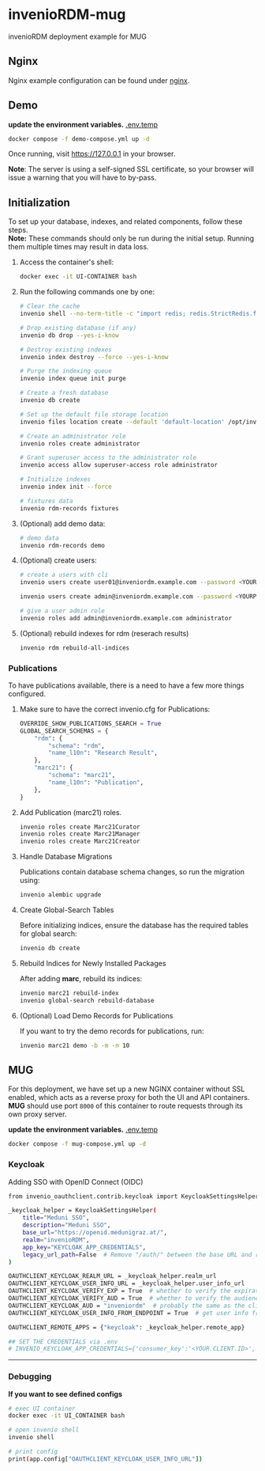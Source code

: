 # invenioRDM-mug

invenioRDM deployment example for MUG

## Nginx

Nginx example configuration can be found under [nginx](nginx).

## Demo

**update the environment variables.** [.env.temp](.env.temp)

```bash
docker compose -f demo-compose.yml up -d
```

Once running, visit https://127.0.0.1 in your browser.

**Note**: The server is using a self-signed SSL certificate, so your browser
will issue a warning that you will have to by-pass.

## Initialization

To set up your database, indexes, and related components, follow these steps.  
**Note:** These commands should only be run during the initial setup. Running them multiple times may result in data loss.

1. Access the container's shell:
   ```bash
   docker exec -it UI-CONTAINER bash
   ```
2. Run the following commands one by one:

    ```bash
    # Clear the cache
    invenio shell --no-term-title -c "import redis; redis.StrictRedis.from_url(app.config['CACHE_REDIS_URL']).flushall(); print('Cache cleared')"

    # Drop existing database (if any)
    invenio db drop --yes-i-know

    # Destroy existing indexes
    invenio index destroy --force --yes-i-know

    # Purge the indexing queue
    invenio index queue init purge

    # Create a fresh database
    invenio db create

    # Set up the default file storage location
    invenio files location create --default 'default-location' /opt/invenio/var/instance/data

    # Create an administrator role
    invenio roles create administrator

    # Grant superuser access to the administrator role
    invenio access allow superuser-access role administrator

    # Initialize indexes
    invenio index init --force
   
    # fixtures data
    invenio rdm-records fixtures
    ```

3. (Optional) add demo data:

    ```bash
    # demo data
    invenio rdm-records demo
    ```
4. (Optional) create users:

    ```bash
    # create a users with cli
    invenio users create user01@inveniordm.example.com --password <YOURPASSWORD> --active --confirm
    
    invenio users create admin@inveniordm.example.com --password <YOURPASSWORD> --active --confirm

    # give a user admin role
    invenio roles add admin@inveniordm.example.com administrator
    ```
5. (Optional) rebuild indexes for rdm (reserach results)
   ```bash
   invenio rdm rebuild-all-indices
   ```

### Publications

To have publications available, there is a need to have a few more things configured.

1. Make sure to have the correct invenio.cfg for Publications:

    ```python
    OVERRIDE_SHOW_PUBLICATIONS_SEARCH = True
    GLOBAL_SEARCH_SCHEMAS = {
        "rdm": {
            "schema": "rdm",
            "name_l10n": "Research Result",
        },
        "marc21": {
            "schema": "marc21",
            "name_l10n": "Publication",
        },
    }
    ```
2. Add Publication (marc21) roles.

    ```bash
    invenio roles create Marc21Curator
    invenio roles create Marc21Manager
    invenio roles create Marc21Creator
    ```
3. Handle Database Migrations

    Publications contain database schema changes, so run the migration using:

    ```bash
    invenio alembic upgrade 
    ```

4. Create Global-Search Tables  

    Before initializing indices, ensure the database has the required tables for global search:

    ```bash
    invenio db create
    ```

5. Rebuild Indices for Newly Installed Packages

    After adding **marc**, rebuild its indices:

    ```bash
    invenio marc21 rebuild-index
    invenio global-search rebuild-database
    ```

6. (Optional) Load Demo Records for Publications

    If you want to try the demo records for publications, run:  
    ```bash
    invenio marc21 demo -b -m -n 10
    ```

## MUG

For this deployment, we have set up a new NGINX container without SSL enabled, which acts as a reverse proxy for both the UI and API containers. **MUG** should use port `8000` of this container to route requests through its own proxy server.

**update the environment variables.** [.env.temp](.env.temp)

```bash
docker compose -f mug-compose.yml up -d
```


### Keycloak
Adding SSO with OpenID Connect (OIDC)

```bash
from invenio_oauthclient.contrib.keycloak import KeycloakSettingsHelper

_keycloak_helper = KeycloakSettingsHelper(
    title="Meduni SSO",
    description="Meduni SSO",
    base_url="https://openid.medunigraz.at/",
    realm="invenioRDM",
    app_key="KEYCLOAK_APP_CREDENTIALS",
    legacy_url_path=False  # Remove "/auth/" between the base URL and realm names for generated Keycloak URLs (default: True, for Keycloak up to v17)
)

OAUTHCLIENT_KEYCLOAK_REALM_URL = _keycloak_helper.realm_url
OAUTHCLIENT_KEYCLOAK_USER_INFO_URL = _keycloak_helper.user_info_url
OAUTHCLIENT_KEYCLOAK_VERIFY_EXP = True  # whether to verify the expiration date of tokens
OAUTHCLIENT_KEYCLOAK_VERIFY_AUD = True  # whether to verify the audience tag for tokens
OAUTHCLIENT_KEYCLOAK_AUD = "inveniordm"  # probably the same as the client ID
OAUTHCLIENT_KEYCLOAK_USER_INFO_FROM_ENDPOINT = True  # get user info from keycloak endpoint

OAUTHCLIENT_REMOTE_APPS = {"keycloak": _keycloak_helper.remote_app}

## SET THE CREDENTIALS via .env
# INVENIO_KEYCLOAK_APP_CREDENTIALS={'consumer_key':'<YOUR.CLIENT.ID>','consumer_secret': '<YOUR.CLIENT.CREDENTIALS.SECRET>'}
```
---

### Debugging

**If you want to see defined configs**
```bash
# exec UI container
docker exec -it UI_CONTAINER bash

# open invenio shell
invenio shell

# print config
print(app.config["OAUTHCLIENT_KEYCLOAK_USER_INFO_URL"])
```

